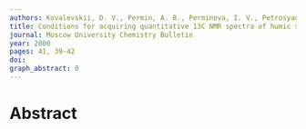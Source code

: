 ```yaml
---
authors: Kovalevskii, D. V., Permin, A. B., Perminova, I. V., Petrosyan, V. S.
title: Conditions for acquiring quantitative 13C NMR spectra of humic substances
journal: Moscow University Chemistry Bulletin
year: 2000
pages: 41, 39-42
doi: 
graph_abstract: 0
---
```


# Abstract 

 